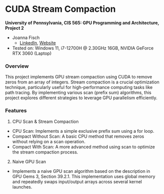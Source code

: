 CUDA Stream Compaction
======================

**University of Pennsylvania, CIS 565: GPU Programming and Architecture, Project 2**

* Joanna Fisch
  * [LinkedIn](https://www.linkedin.com/in/joanna-fisch-bb2979186/), [Website](https://sites.google.com/view/joannafischsportfolio/home)
* Tested on: Windows 11, i7-12700H @ 2.30GHz 16GB, NVIDIA GeForce RTX 3060 (Laptop)

### Overview

This project implements GPU stream compaction using CUDA to remove zeros from an array of integers. Stream compaction is a crucial optimization technique, particularly useful for high-performance computing tasks like path tracing. By implementing various scan (prefix sum) algorithms, this project explores different strategies to leverage GPU parallelism efficiently.

### Features
1. CPU Scan & Stream Compaction
* CPU Scan: Implements a simple exclusive prefix sum using a for loop.
* Compact Without Scan: A basic CPU method that removes zeros without relying on a scan operation.
* Compact With Scan: A more advanced method using scan to optimize the stream compaction process.

2. Naive GPU Scan
* Implements a naive GPU scan algorithm based on the description in GPU Gems 3, Section 39.2.1. This implementation uses global memory and repeatedly swaps input/output arrays across several kernel launches.
